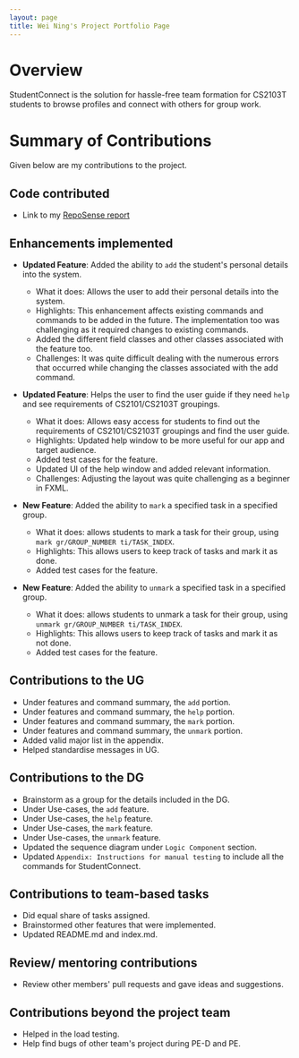 ```yaml
---
layout: page
title: Wei Ning's Project Portfolio Page
---
```

# Overview

StudentConnect is the solution for hassle-free team formation for CS2103T students to browse profiles and connect with others for group work.

# Summary of Contributions
Given below are my contributions to the project.

## Code contributed
* Link to my [RepoSense report](https://nus-cs2103-ay2324s1.github.io/tp-dashboard/?search=&sort=groupTitle&sortWithin=title&timeframe=commit&mergegroup=&groupSelect=groupByRepos&breakdown=true&checkedFileTypes=docs~functional-code~test-code&since=2023-09-22&chartGroupIndex=23&chartIndex=1)

## Enhancements implemented
* **Updated Feature**: Added the ability to `add` the student's personal details into the system.
  * What it does: Allows the user to add their personal details into the system.
  * Highlights: This enhancement affects existing commands and commands to be added in the future.
    The implementation too was challenging as it required changes to existing commands.
  * Added the different field classes and other classes associated with the feature too.
  * Challenges: It was quite difficult dealing with the numerous errors that occurred while changing the classes associated with the add command.

* **Updated Feature**: Helps the user to find the user guide if they need `help` and see requirements of CS2101/CS2103T groupings.
  * What it does: Allows easy access for students to find out the requirements of CS2101/CS2103T groupings and find the user guide.
  * Highlights: Updated help window to be more useful for our app and target audience.
  * Added test cases for the feature.
  * Updated UI of the help window and added relevant information.
  * Challenges: Adjusting the layout was quite challenging as a beginner in FXML.

* **New Feature**: Added the ability to `mark` a specified task in a specified group.
  * What it does: allows students to mark a task for their group, using `mark gr/GROUP_NUMBER ti/TASK_INDEX`.
  * Highlights: This allows users to keep track of tasks and mark it as done.
  * Added test cases for the feature.

* **New Feature**: Added the ability to `unmark` a specified task in a specified group.
  * What it does: allows students to unmark a task for their group, using `unmark gr/GROUP_NUMBER ti/TASK_INDEX`.
  * Highlights: This allows users to keep track of tasks and mark it as not done.
  * Added test cases for the feature.

## Contributions to the UG
* Under features and command summary, the `add` portion.
* Under features and command summary, the `help` portion.
* Under features and command summary, the `mark` portion.
* Under features and command summary, the `unmark` portion.
* Added valid major list in the appendix.
* Helped standardise messages in UG.

## Contributions to the DG
* Brainstorm as a group for the details included in the DG.
* Under Use-cases, the `add` feature.
* Under Use-cases, the `help` feature.
* Under Use-cases, the `mark` feature.
* Under Use-cases, the `unmark` feature.
* Updated the sequence diagram under `Logic Component` section.
* Updated `Appendix: Instructions for manual testing` to include all the commands for StudentConnect.

## Contributions to team-based tasks
* Did equal share of tasks assigned.
* Brainstormed other features that were implemented.
* Updated README.md and index.md.

## Review/ mentoring contributions
* Review other members' pull requests and gave ideas and suggestions.

## Contributions beyond the project team
* Helped in the load testing.
* Help find bugs of other team's project during PE-D and PE.
